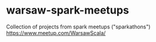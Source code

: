 # warsaw-spark-meetups

Collection of projects from spark meetups ("sparkathons") https://www.meetup.com/WarsawScala/
